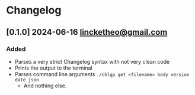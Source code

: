 # Changelog

## [0.1.0] 2024-06-16 <lincketheo@gmail.com>

### Added

- Parses a very strict Changelog syntax with not very clean code
- Prints the output to the terminal 
- Parses command line arguments `./chlgp get <filename> body version date json`
    - And nothing else. 

